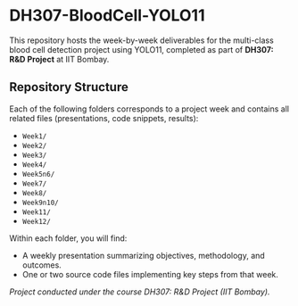 # DH307-BloodCell-YOLO11

This repository hosts the week-by-week deliverables for the multi-class blood cell detection project using YOLO11, completed as part of **DH307: R&D Project** at IIT Bombay.

## Repository Structure

Each of the following folders corresponds to a project week and contains all related files (presentations, code snippets, results):

- `Week1/`
- `Week2/`
- `Week3/`
- `Week4/`
- `Week5n6/`
- `Week7/`
- `Week8/`
- `Week9n10/`
- `Week11/`
- `Week12/`

Within each folder, you will find:

- A weekly presentation summarizing objectives, methodology, and outcomes.
- One or two source code files implementing key steps from that week.


*Project conducted under the course DH307: R&D Project (IIT Bombay).*
